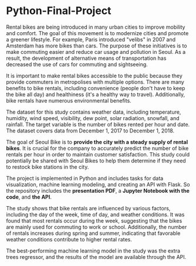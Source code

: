 # Python-Final-Project

Rental bikes are being introduced in many urban cities to improve mobility and comfort. The goal of this movement is to modernize cities and promote a greener lifestyle. For example, Paris introduced "velibs" in 2007 and Amsterdam has more bikes than cars. The purpose of these initiatives is to make commuting easier and reduce car usage and pollution in Seoul. As a result, the development of alternative means of transportation has decreased the use of cars for commuting and sightseeing.

It is important to make rental bikes accessible to the public because they provide commuters in metropolises with multiple options. There are many benefits to bike rentals, including convenience (people don't have to keep the bike all day) and healthiness (it's a healthy way to travel). Additionally, bike rentals have numerous environmental benefits.

The dataset for this study contains weather data, including temperature, humidity, wind speed, visibility, dew point, solar radiation, snowfall, and rainfall. The target variable is the number of bikes rented per hour and date. The dataset covers data from December 1, 2017 to December 1, 2018.

The goal of Seoul Bike is to **provide the city with a steady supply of rental bikes**. It is crucial for the company to accurately predict the number of bike rentals per hour in order to maintain customer satisfaction. This study could potentially be shared with Seoul Bikes to help them determine if they need to restock bike stations in the city.

The project is implemented in Python and includes tasks for data visualization, machine learning modeling, and creating an API with Flask. So the repository includes the **presentation PDF**, a **Jupyter Notebook with the code**, and **the API**.

The study shows that bike rentals are influenced by various factors, including the day of the week, time of day, and weather conditions. It was found that most rentals occur during the week, suggesting that the bikes are mainly used for commuting to work or school. Additionally, the number of rentals increases during spring and summer, indicating that favorable weather conditions contribute to higher rental rates.

The best-performing machine learning model in the study was the extra trees regressor, and the results of the model are available through the API.
